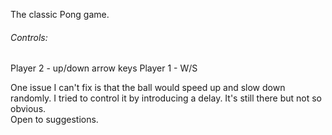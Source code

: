 The classic Pong game.
###### Controls: 
Player 2 - up/down arrow keys
Player 1  - W/S

One issue I can't fix is that the ball would speed up and slow down randomly. I tried to control it by introducing a delay. It's still there but not so obvious. <br>
Open to suggestions. 
